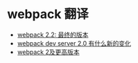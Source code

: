 # webpack 翻译

- [webpack 2.2: 最终的版本](https://github.com/huangtubiao/webpack-translate/issues/1)
- [webpack dev server 2.0 有什么新的变化](https://github.com/huangtubiao/webpack-translate/issues/2)
- [webpack 2及更高版本](https://github.com/huangtubiao/webpack-translate/issues/3)
